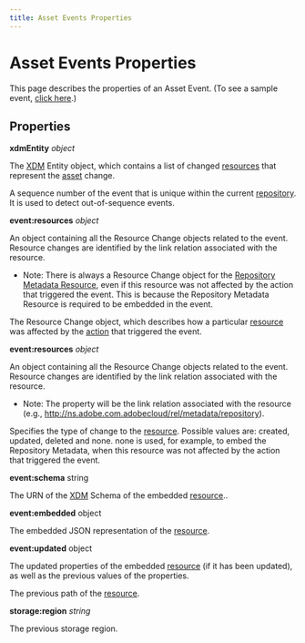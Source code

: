 ```yaml
---
title: Asset Events Properties
---
```


# Asset Events Properties

This page describes the properties of an Asset Event. (To see a sample event, [click here](asset-events-sample.json).)

## Properties

**xdmEntity** _object_

The [XDM](asset-events-glossary.md#xdm) Entity object, which contains a list of changed [resources](asset-events-glossary.md#resource) that represent the [asset](asset-events-glossary.md#asset) change.

<DetailsBlock slots="header,list" repeat="2" summary="(show/hide child properties)" subText="event:sequence number" />

A sequence number of the event that is unique within the current [repository](asset-events-glossary.md#repository). It is used to detect out-of-sequence events.

**event:resources** _object_

An object containing all the Resource Change objects related to the event. Resource changes are identified by the link relation associated with the resource.

- Note: There is always a Resource Change object for the [Repository Metadata Resource](asset-events-glossary.md#repository-metadata-resource), even if this resource was not affected by the action that triggered the event. This is because the Repository Metadata Resource is required to be embedded in the event.

<DetailsBlock slots="header,list" repeat="2" summary="(show/hide child properties)" subText="< link relation > object" />

The Resource Change object, which describes how a particular [resource](asset-events-glossary.md#resource) was affected by the [action](asset-events-actions.md) that triggered the event.

**event:resources** _object_

An object containing all the Resource Change objects related to the event. Resource changes are identified by the link relation associated with the resource.

- Note: The property will be the link relation associated with the resource (e.g., http://ns.adobe.com.adobecloud/rel/metadata/repository).

<DetailsBlock slots="header,list" repeat="4" summary="(show/hide child properties)" subText="event:action string" />

Specifies the type of change to the [resource](asset-events-glossary.md#resource). Possible values are: created, updated, deleted and none. none is used, for example, to embed the Repository Metadata, when this resource was not affected by the action that triggered the event.

**event:schema** string

The URN of the [XDM](asset-events-glossary.md#xdm) Schema of the embedded [resource](asset-events-glossary.md#resource)..

**event:embedded** object

The embedded JSON representation of the [resource](asset-events-glossary.md#resource).

**event:updated** object

The updated properties of the embedded [resource](asset-events-glossary.md#resource) (if it has been updated), as well as the previous values of the properties.

<DetailsBlock slots="header" repeat="2" summary="(show/hide child properties)" subText="repo:path _string_" />

The previous path of the [resource](asset-events-glossary.md#resource).

**storage:region** _string_

The previous storage region.